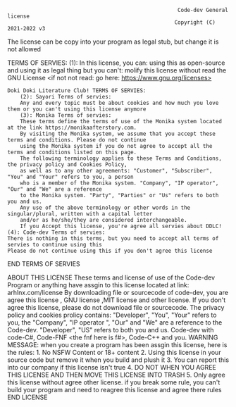 										                  Code-dev General license
										                 Copyright (C) 2021-2022 v3
The license can be copy into your program as legal stub, but change it is not allowed

TERMS OF SERVIES:
	(1): In this license, you can: using this as open-source and using it as legal thing
		but you can't: molify this license without read the GNU License <if not not read: go here: https://www.gnu.org/licenses>
		
	Doki Doki Literature Club! TERMS OF SERVIES:
		(2): Sayori Terms of servies:
		Any and every topic must be about cookies and how much you love them or you can't using this license anymore
		(3): Monika Terms of servies:
		These terms define the terms of use of the Monika system located at the link https://monikaafterstory.com. 
		By visiting the Monika system, we assume that you accept these terms and conditions. Please do not continue 
		using the Monika system if you do not agree to accept all the terms and conditions listed on this page.
		The following terminology applies to these Terms and Conditions, the privacy policy and Cookies Policy, 
		as well as to any other agreements: "Customer", "Subscriber", "You" and "Your" refers to you, a person 
		who is a member of the Monika system. "Company", "IP operator", "Our" and "We" are a reference 
		to the Monika system. "Party", "Parties" or "Us" refers to both you and us.
		Any use of the above terminology or other words in the singular/plural, written with a capital letter 
		and/or as he/she/they are considered interchangeable.
		If you Accept this license, you're agree all servies about DDLC!
	(4): Code-dev Terms of servies:
	There is nothing in this terms, but you need to accept all terms of servies to continue using this
	Please do not continue using this if you don't agree this license
END TERMS OF SERVIES

ABOUT THIS LICENSE
	These terms and license of use of the Code-dev Program or anything have assgin to this license located at link: arhlnx.com/license
	By downloading file or sourcecode of code-dev, you are agree this license , GNU license ,MIT license and other license. If you don't agree this 
	license, please do not download file or sourcecode. The privacy policy and cookies prolicy contains: "Developer", "You", "Your" 
	refers to you, the "Company", "IP operator <Code-html>", "Our" and "We" are a reference to the Code-dev. "Developer", "US" refers 
	to both you and us.
	Code-dev with code-C#, Code-FNF <the fnf here is f#>, Code-C++ and you.
WARNING MESSAGE:
	when you create a program has been assgin this license, here is the rules:
		1. No NSFW Content or 18+ content
		2. Using this license in your source code but remove it when you build and plush it
		3. You can report this into our company if this license isn't true
		4. DO NOT WHEN YOU AGREE THIS LICENSE AND THEN MOVE THIS LICENSE INTO TRASH
		5. Only agree this license without agree other license.
	if you break some rule, you can't build your program and need to reagree this license and agree there rules
END LICENSE
